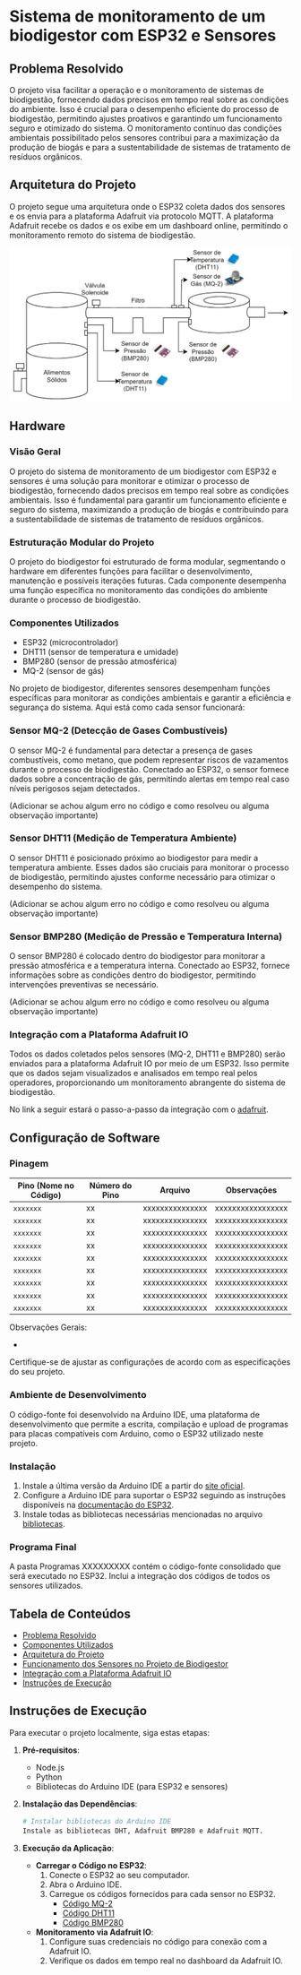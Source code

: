 # Sistema de monitoramento de um biodigestor com ESP32 e Sensores

## Problema Resolvido

O projeto visa facilitar a operação e o monitoramento de sistemas de biodigestão, fornecendo dados precisos em tempo real sobre as condições do ambiente. Isso é crucial para o desempenho eficiente do processo de biodigestão, permitindo ajustes proativos e garantindo um funcionamento seguro e otimizado do sistema. O monitoramento contínuo das condições ambientais possibilitado pelos sensores contribui para a maximização da produção de biogás e para a sustentabilidade de sistemas de tratamento de resíduos orgânicos.

## Arquitetura do Projeto

O projeto segue uma arquitetura onde o ESP32 coleta dados dos sensores e os envia para a plataforma Adafruit via protocolo MQTT. A plataforma Adafruit recebe os dados e os exibe em um dashboard online, permitindo o monitoramento remoto do sistema de biodigestão.

![Arquitetura do Projeto](./arch.jpg)

## Hardware

### Visão Geral

O projeto do sistema de monitoramento de um biodigestor com ESP32 e sensores é uma solução para monitorar e otimizar o processo de biodigestão, fornecendo dados precisos em tempo real sobre as condições ambientais. Isso é fundamental para garantir um funcionamento eficiente e seguro do sistema, maximizando a produção de biogás e contribuindo para a sustentabilidade de sistemas de tratamento de resíduos orgânicos.

### Estruturação Modular do Projeto

O projeto do biodigestor foi estruturado de forma modular, segmentando o hardware em diferentes funções para facilitar o desenvolvimento, manutenção e possíveis iterações futuras. Cada componente desempenha uma função específica no monitoramento das condições do ambiente durante o processo de biodigestão.

### Componentes Utilizados

- ESP32 (microcontrolador)
- DHT11 (sensor de temperatura e umidade)
- BMP280 (sensor de pressão atmosférica)
- MQ-2 (sensor de gás)

No projeto de biodigestor, diferentes sensores desempenham funções específicas para monitorar as condições ambientais e garantir a eficiência e segurança do sistema. Aqui está como cada sensor funcionará:

### Sensor MQ-2 (Detecção de Gases Combustíveis)

O sensor MQ-2 é fundamental para detectar a presença de gases combustíveis, como metano, que podem representar riscos de vazamentos durante o processo de biodigestão. Conectado ao ESP32, o sensor fornece dados sobre a concentração de gás, permitindo alertas em tempo real caso níveis perigosos sejam detectados.

(Adicionar se achou algum erro no código e como resolveu ou alguma observação importante)

### Sensor DHT11 (Medição de Temperatura Ambiente)

O sensor DHT11 é posicionado próximo ao biodigestor para medir a temperatura ambiente. Esses dados são cruciais para monitorar o processo de biodigestão, permitindo ajustes conforme necessário para otimizar o desempenho do sistema.

(Adicionar se achou algum erro no código e como resolveu ou alguma observação importante)

### Sensor BMP280 (Medição de Pressão e Temperatura Interna)

O sensor BMP280 é colocado dentro do biodigestor para monitorar a pressão atmosférica e a temperatura interna. Conectado ao ESP32, fornece informações sobre as condições dentro do biodigestor, permitindo intervenções preventivas se necessário.

(Adicionar se achou algum erro no código e como resolveu ou alguma observação importante)

### Integração com a Plataforma Adafruit IO

Todos os dados coletados pelos sensores (MQ-2, DHT11 e BMP280) serão enviados para a plataforma Adafruit IO por meio de um ESP32. Isso permite que os dados sejam visualizados e analisados em tempo real pelos operadores, proporcionando um monitoramento abrangente do sistema de biodigestão.

No link a seguir estará o passo-a-passo da integração com o [adafruit](https://github.com/JulioAmaral007/Biodigestor/tree/main/passo-a-passo-adafruit).

## Configuração de Software

### Pinagem

| Pino (Nome no Código) | Número do Pino | Arquivo               | Observações                                                    |
| --------------------- | -------------- | --------------------- | -------------------------------------------------------------- |
| `xxxxxxx`             | xx             | xxxxxxxxxxxxxxx       | xxxxxxxxxxxxxxxxx                                              |
| `xxxxxxx`             | xx             | xxxxxxxxxxxxxxx       | xxxxxxxxxxxxxxxxx                                              |
| `xxxxxxx`             | xx             | xxxxxxxxxxxxxxx       | xxxxxxxxxxxxxxxxx                                              |
| `xxxxxxx`             | xx             | xxxxxxxxxxxxxxx       | xxxxxxxxxxxxxxxxx                                              |
| `xxxxxxx`             | xx             | xxxxxxxxxxxxxxx       | xxxxxxxxxxxxxxxxx                                              |
| `xxxxxxx`             | xx             | xxxxxxxxxxxxxxx       | xxxxxxxxxxxxxxxxx                                              |
| `xxxxxxx`             | xx             | xxxxxxxxxxxxxxx       | xxxxxxxxxxxxxxxxx                                              |
| `xxxxxxx`             | xx             | xxxxxxxxxxxxxxx       | xxxxxxxxxxxxxxxxx                                              |
| `xxxxxxx`             | xx             | xxxxxxxxxxxxxxx       | xxxxxxxxxxxxxxxxx                                              |


Observações Gerais:

-

Certifique-se de ajustar as configurações de acordo com as especificações do seu projeto.

### Ambiente de Desenvolvimento

O código-fonte foi desenvolvido na Arduino IDE, uma plataforma de desenvolvimento que permite a escrita, compilação e upload de programas para placas compatíveis com Arduino, como o ESP32 utilizado neste projeto.

### Instalação

1. Instale a última versão da Arduino IDE a partir do [site oficial](https://www.arduino.cc/en/software).
2. Configure a Arduino IDE para suportar o ESP32 seguindo as instruções disponíveis na [documentação do ESP32](https://docs.espressif.com/projects/arduino-esp32/en/latest/installing.html).
3. Instale todas as bibliotecas necessárias mencionadas no arquivo [bibliotecas](./bibliotecas.txt).

### Programa Final

A pasta Programas XXXXXXXXX contém o código-fonte consolidado que será executado no ESP32. Inclui a integração dos códigos de todos os sensores utilizados.

## Tabela de Conteúdos

- [Problema Resolvido](#problema-resolvido)
- [Componentes Utilizados](#componentes-utilizados)
- [Arquitetura do Projeto](#arquitetura-do-projeto)
- [Funcionamento dos Sensores no Projeto de Biodigestor](#funcionamento-dos-sensores-no-projeto-de-biodigestor)
- [Integração com a Plataforma Adafruit IO](#integração-com-a-plataforma-adafruit-io)
- [Instruções de Execução](#instruções-de-execução)

## Instruções de Execução

Para executar o projeto localmente, siga estas etapas:

1. **Pré-requisitos**:
   - Node.js
   - Python
   - Bibliotecas do Arduino IDE (para ESP32 e sensores)

2. **Instalação das Dependências**:
   ```bash
   # Instalar bibliotecas do Arduino IDE
   Instale as bibliotecas DHT, Adafruit BMP280 e Adafruit MQTT.
   ```

3. **Execução da Aplicação**:
   - **Carregar o Código no ESP32**:
     1. Conecte o ESP32 ao seu computador.
     2. Abra o Arduino IDE.
     3. Carregue os códigos fornecidos para cada sensor no ESP32.
        - [Código MQ-2](https://github.com/JulioAmaral007/Biodigestor/blob/main/C%C3%B3digos/codigo_mq2.txt)
        - [Código DHT11](https://github.com/JulioAmaral007/Biodigestor/blob/main/C%C3%B3digos/codigo_dht.txt)
        - [Código BMP280](https://github.com/JulioAmaral007/Biodigestor/blob/main/C%C3%B3digos/codigo_bmp.txt)
   - **Monitoramento via Adafruit IO**:
     1. Configure suas credenciais no código para conexão com a Adafruit IO.
     2. Verifique os dados em tempo real no dashboard da Adafruit IO.
